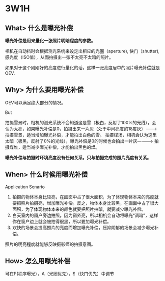 # 3W1H 

## What> 什么是曝光补偿

**曝光补偿是用来量化一张照片明暗程度的参数。**

相机在自动挡时会根据测光系统来设定出相应的光圈（aperture), 快门（shutter), 感光度（ISO值），从而拍摄出一张不太亮不太暗的照片。

如果对于这个刚刚好的亮度进行量化的话，这样一张亮度居中的照片曝光补偿就是OEV.

## Why> 为什么要用曝光补偿

OEV可以满足绝大部分的情况。

But

拍摄雪景时，相机的测光系统不会知道这是雪（极白，反射了100%的光线），会认为太亮，如果曝光补偿是0，拍摄出来一片灰（处于中间亮度的18度灰）———> 拍摄雪景，适当增加曝光补偿，才能拍出白色的雪。
拍摄煤场，相机会认为这里太暗（极黑，反射了0%的光线），曝光补偿是0的时候也会拍出一片灰————> 拍摄煤堆，适当减少曝光补偿，才能拍出黑色的煤。

**曝光补偿与拍摄时环境亮度没有任何关系，只与拍摄完成的照片亮度有关系。**

## When> 什么时候用曝光补偿
Application Senario
1. 拍摄的物体本身比较亮，在画面中占了很大面积，为了体现物体本来的亮度就要把照片拍摄亮，增加曝光补偿。反之，物体本身比较黑，在画面中占了很大面积，为了体现物体本来的颜色就要把照片拍暗，就要减少曝光补偿。
2. 白天室内的窗户旁边拍照，因为窗外亮，所以相机会自动将曝光“调暗”，这样你在窗户边上就会被拍得很黑，所以要加曝光补偿。
3. 欢快的场景会提高照片的亮度而增加曝光补偿，压抑阴郁的场景会减少曝光补偿。

照片的明亮程度就能够反映摄影师的拍摄意图。

## How> 怎么用曝光补偿

可在P(程序曝光），A（光圈优先），S（快门优先）中调节                                                                                                                                                                                                                







